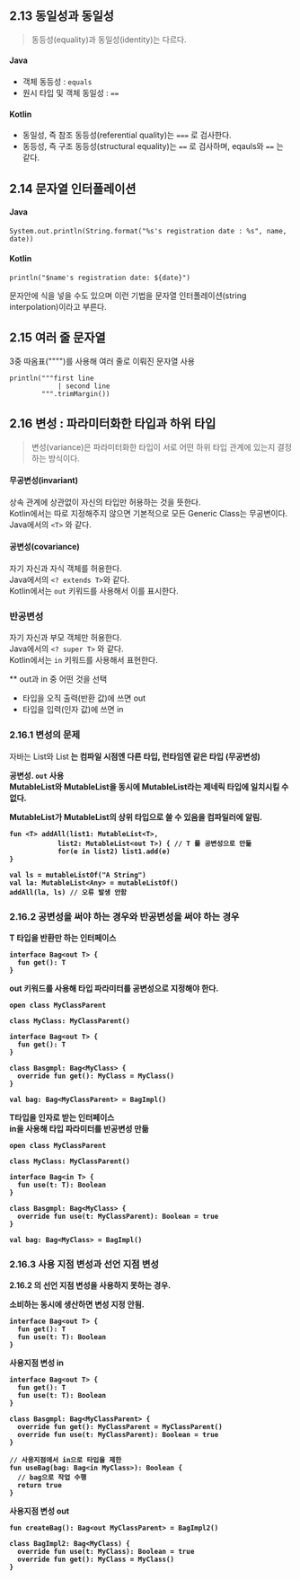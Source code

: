## 2.13 동일성과 동일성

>동등성(equality)과 동일성(identity)는 다르다.
#### Java
- 객체 동등성 : `equals`
- 원시 타입 및 객체 동일성 : `==`

#### Kotlin
- 동일성, 즉 참조 동등성(referential quality)는 `===` 로 검사한다.
- 동등성, 즉 구조 동등성(structural equality)는 `==` 로 검사하며, eqauls와 `==` 는 같다.


## 2.14 문자열 인터폴레이션
#### Java
```
System.out.println(String.format("%s's registration date : %s", name, date))
```

#### Kotlin
```
println("$name's registration date: ${date}")
```

문자안에 식을 넣을 수도 있으며 이런 기법을 문자열 인터폴레이션(string interpolation)이라고 부른다.

## 2.15 여러 줄 문자열

3중 따옴표("""")를 사용해 여러 줄로 이뤄진 문자열 사용

```
println("""first line
            | second line
        """.trimMargin())
```

## 2.16 변성 : 파라미터화한 타입과 하위 타입

>변성(variance)은 파라미터화한 타입이 서로 어떤 하위 타입 관계에 있는지 결정하는 방식이다.

#### 무공변성(invariant)

상속 관계에 상관없이 자신의 타입만 허용하는 것을 뜻한다.  
Kotlin에서는 따로 지정해주지 않으면 기본적으로 모든 Generic Class는 무공변이다.  
Java에서의 `<T>` 와 같다.

#### 공변성(covariance)

자기 자신과 자식 객체를 허용한다.  
Java에서의 `<? extends T>`와 같다.  
Kotlin에서는 `out` 키워드를 사용해서 이를 표시한다.

### 반공변성

자기 자신과 부모 객체만 허용한다.  
Java에서의 `<? super T>` 와 같다.  
Kotlin에서는 `in` 키워드를 사용해서 표현한다.

** out과 in 중 어떤 것을 선택
- 타입을 오직 출력(반환 값)에 쓰면 out
- 타입을 입력(인자 값)에 쓰면 in

### 2.16.1 변성의 문제

자바는 List<A>와 List<B> 는 컴파일 시점엔 다른 타입, 런타임엔 같은 타입 (무공변성)

공변성. `out` 사용  
MutableList<Any>와 MutableList<String>을 동시에 MutableList<T>라는 제네릭 타입에 일치시킬 수 없다.  
 
MutableList<Any>가 MutableList<T>의 상위 타입으로 쓸 수 있음을 컴파일러에 알림.
```
fun <T> addAll(list1: MutableList<T>, 
            list2: MutableList<out T>) { // T 를 공변성으로 만듦
            for(e in list2) list1.add(e)
}

val ls = mutableListOf("A String")
val la: MutableList<Any> = mutableListOf()
addAll(la, ls) // 오류 발생 안함
```

### 2.16.2 공변성을 써야 하는 경우와 반공변성을 써야 하는 경우

            
T 타입을 반환만 하는 인터페이스            
```
interface Bag<out T> {
  fun get(): T
}
```

out 키워드를 사용해 타입 파라미터를 공변성으로 지정해야 한다.
```
open class MyClassParent

class MyClass: MyClassParent()

interface Bag<out T> {
  fun get(): T
}

class Basgmpl: Bag<MyClass> {
  override fun get(): MyClass = MyClass()
}

val bag: Bag<MyClassParent> = BagImpl()
```

T타입을 인자로 받는 인터페이스  
in을 사용해 타입 파라미터를 반공변성 만듦
```
open class MyClassParent

class MyClass: MyClassParent()

interface Bag<in T> {
  fun use(t: T): Boolean
}

class Basgmpl: Bag<MyClass> {
  override fun use(t: MyClassParent): Boolean = true
}

val bag: Bag<MyClass> = BagImpl()
```

### 2.16.3 사용 지점 변성과 선언 지점 변성

2.16.2 의 선언 지점 변성을 사용하지 못하는 경우.

소비하는 동시에 생산하면 변성 지정 안됨.
```
interface Bag<out T> {
  fun get(): T
  fun use(t: T): Boolean
}
```

사용지점 변성 in
```
interface Bag<out T> {
  fun get(): T
  fun use(t: T): Boolean
}

class Basgmpl: Bag<MyClassParent> {
  override fun get(): MyClassParent = MyClassParent()
  override fun use(t: MyClassParent): Boolean = true
}

// 사용지점에서 in으로 타입을 제한
fun useBag(bag: Bag<in MyClass>): Boolean {
  // bag으로 작업 수행
  return true 
}
```

사용지점 변성 out
```
fun createBag(): Bag<out MyClassParent> = BagImpl2()

class BagImpl2: Bag<MyClass) {
  override fun use(t: MyClass): Boolean = true
  override fun get(): MyClass = MyClass()
}
```


